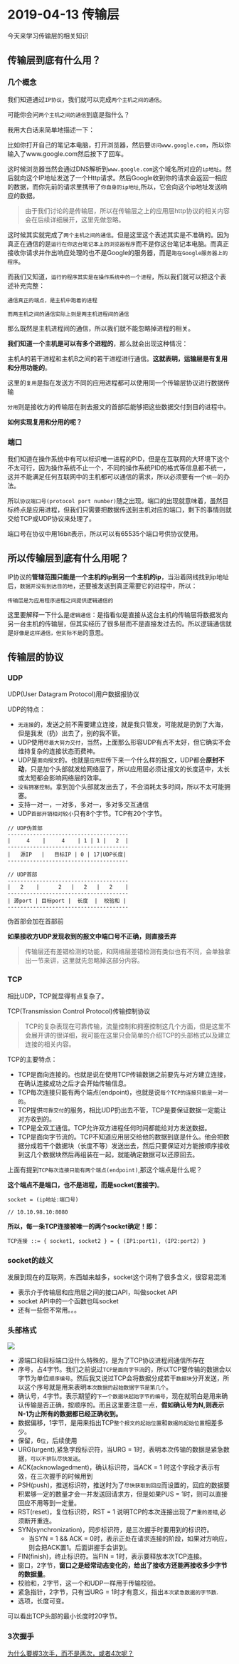 # 2019-04-13 传输层

今天来学习传输层的相关知识

## 传输层到底有什么用？

### 几个概念

我们知道通过`IP协议`，我们就可以完成`两个主机之间的通信`。

可能你会问`两个主机之间的通信`到底是指什么？

我用大白话来简单地描述一下：

比如你打开自己的笔记本电脑，打开浏览器，然后要`访问www.google.com`，所以你输入了www.google.com然后按下了回车。

这时候浏览器当然会通过DNS解析到`www.google.com`这个域名所对应的`ip地址`。然后就向这个IP地址发送了一个Http请求。然后Google收到你的请求会返回一相应的数据，而你先前的请求里携带了`你自身的ip地址`,所以，它会向这个ip地址发送响应的数据。

> 由于我们讨论的是传输层，所以在传输层之上的应用层http协议的相关内容会在后续详细展开，这里先做忽略。

这时候其实就完成了`两个主机之间的通信`。但是这里这个表述其实是不准确的。因为真正在通信的是`运行在你这台笔记本上的浏览器程序`而不是你这台笔记本电脑。而真正接收你请求并作出响应处理的也不是Google的服务器，而是`跑在Google服务器上的程序`。

而我们又知道，`运行的程序其实是在操作系统中的一个进程`，所以我们就可以把这个表述补充完整：

```
通信真正的端点，是主机中跑着的进程

而两主机之间的通信实际上则是两主机进程间的通信
```

那么既然是主机进程间的通信，所以我们就不能忽略掉进程的相关。

**我们知道一个主机是可以有多个进程的**，那么就会出现这种情况：

主机A的若干进程和主机B之间的若干进程进行通信。**这就表明，运输层是有复用和分用功能的**。

这里的`复用`是指在发送方不同的应用进程都可以使用同一个传输层协议进行数据传输

`分用`则是接收方的传输层在剥去报文的首部后能够把这些数据交付到目的进程中。

**如何实现复用和分用的呢？**

### 端口
我们知道在操作系统中有可以标识唯一进程的PID，但是在互联网的大环境下这个不太可行，因为操作系统不止一个，不同的操作系统PID的格式等信息都不统一，这并不能满足任何互联网中的主机都可以通信的需求，所以必须要有一个`统一`的办法。

所以`协议端口号(protocol port number)`随之出现。端口的出现就意味着，虽然目标终点是应用进程，但我们只需要把数据传送到主机对应的端口，剩下的事情则就交给TCP或UDP协议来处理了。

端口号在协议中用16bit表示，所以可以有65535个端口号供协议使用。

## 所以传输层到底有什么用呢？

IP协议的**管辖范围只能是一个主机的ip到另一个主机的ip**，当沿着网线找到ip地址后，`数据并没有到达目的地`，还要被发送到真正需要它的进程中，所以：

```
传输层是为应用程序进程之间提供逻辑通信的
```

这里要解释一下什么是`逻辑通信`：是指看似是直接从这台主机的传输层将数据发向另一台主机的传输层，但其实经历了很多层而不是直接发过去的。所以逻辑通信就是`好像是这样通信，但实际不是`的意思。

## 传输层的协议

### UDP

UDP(User Datagram Protocol)用户数据报协议

UDP的特点：
- `无连接`的，发送之前不需要建立连接，就是我只管发，可能就是扔到了大海，但是我发（扔）出去了，别的我不管。
- UDP使用`尽最大努力交付`，当然，上面那么形容UDP有点不太好，但它确实不会维持复杂的连接状态而费神。
- UDP是`面向报文`的。也就是`应用层`传下来一个什么样的报文，UDP都会**原封不动**，只是加个头部就发给网络层了，所以应用层必须让报文的长度适中，太长或太短都会影响网络层的效率。
- `没有拥塞控制`。拿到加个头部就发出去了，不会消耗太多时间，所以不太可能拥塞。
- 支持一对一，一对多，多对一，多对多交互通信
- UDP`首部开销相对较小`只有8个字节。TCP有20个字节。

```
// UDP伪首部
--------------------------------------
|     4    |     4    | 1 | 1 |   2  |
--------------------------------------
|   源IP   |   目标IP | 0 | 17|UDP长度|
--------------------------------------

// UDP首部
--------------------------------------
|   2    |      2   |   2   |   2    |
--------------------------------------
| 源port | 目标port |  长度  |  校验和 |
--------------------------------------
```

伪首部会加在首部前

**如果接收方UDP发现收到的报文中端口号不正确，则直接丢弃**

> 传输层还有差错检测的功能，和网络层差错检测有类似也有不同，会单独拿出一节来讲，这里就先忽略掉这部分内容。

### TCP

相比UDP，TCP就显得有点复杂了。

TCP(Transmission Control Protocol)传输控制协议

> TCP的复杂表现在可靠传输，流量控制和拥塞控制这几个方面，但是这里不会展开讲的很详细，我可能在这里只会简单的介绍TCP的头部格式以及建立连接的相关内容。

TCP的主要特点：
- TCP是面向连接的。也就是说在使用TCP传输数据之前要先与对方建立连接，在确认连接成功之后才会开始传输信息。
- TCP每次连接只能有两个端点(endpoint)，也就是说`每个TCP的连接只能是一对一的`。
- TCP提供`可靠交付`的服务，相比UDP扔出去不管，TCP是要保证数据一定能让对方收到的。
- TCP是全双工通信。TCP允许双方进程任何时间都能给对方发送数据。
- TCP是面向字节流的。TCP不知道应用层交给他的数据到底是什么。他会把数据分成若干个数据块（长度不等）发送出去，然后只要保证对方能按顺序接收到这几个数据块然后再组装在一起，就能确定数据可以还原回去。



上面有提到`TCP每次连接只能有两个端点(endpoint)`,那这个端点是什么呢？

**这个端点不是端口，也不是进程，而是socket(套接字)**。

```
socket = (ip地址:端口号)

// 10.10.98.10:8080
```
**所以，每一条TCP连接被唯一的两个socket确定！即：**
```
TCP连接 ::= { socket1, socket2 } = { (IP1:port1), (IP2:port2) }
```

### socket的歧义

发展到现在的互联网，东西越来越多，socket这个词有了很多含义，很容易混淆

- 表示介于传输层和应用层之间的接口API，叫做socket API
- socket API中的一个函数也叫socket
- 还有一些但不常用。。。

### 头部格式

![](/source/image/tcp_header.png)

- 源端口和目标端口没什么特殊的，是为了TCP协议进程间通信所存在
- 序号，占4字节。我们之前说过`TCP是面向字节流`的，所以TCP要传输的数据会以字节为单位`顺序编号`。然后我又说过TCP会将数据分成若干`数据块`分开发送，所以这个序号就是用来表明`本次数据的起始数据字节是第几个`。
- 确认号，4字节。表示期望的`下一个数据块起始字节的编号`，现在就明白是用来确认传输是否正确，按顺序的。而且这里要注意一点，**假如确认号为N,则表示N-1为止所有的数据都已经正确收到。**
- 数据偏移，1字节，是用来指出TCP`整个报文的起始位置`和`数据的起始位置`相差多少。
- 保留，6`位`，后续使用
- URG(urgent),紧急字段标识符，当URG = 1时，表明本次传输的数据是紧急数据，`可以不排队尽快发送`。
- ACK(acknowlagedment)，确认标识符，当ACK = 1 时这个字段才表示有效，在三次握手的时候用到
- PSH(push)，推送标识符，推送时为了`尽快获取到回应`而设置的，回应的数据要积累够一定的数量才会一并发送回请求方，但是如果PUS = 1时，则可以直接回应不用等到一定量。
- RST(reset)，复位标识符，RST = 1 说明TCP的本次连接出现了`严重的差错`,必须断开重连。
- SYN(synchronization)，同步标识符，是三次握手时要用到的标识符。
  * 当SYN = 1 && ACK = 0时，表示正处在请求连接的阶段，如果对方响应，则会把ACK置1。后面讲握手会讲到。
- FIN(finish)，终止标识符。当FIN = 1时，表示要释放本次TCP连接。
- 窗口，2字节，**窗口之是经常动态变化的，给出了接收方还能再接收多少字节的数据量**。
- 校验和，2字节，这一个和UDP一样用于传输校验。
- 紧急指针，2字节，只有当URG = 1时才有意义，指出`本次紧急数据的字节数`.
- 选项，长度可变。

可以看出TCP头部的最小长度时20字节。

### 3次握手

[为什么要握3次手，而不是两次，或者4次呢？](https://hanqizheng.github.io/2019/01/30/TCPHandshake/)
